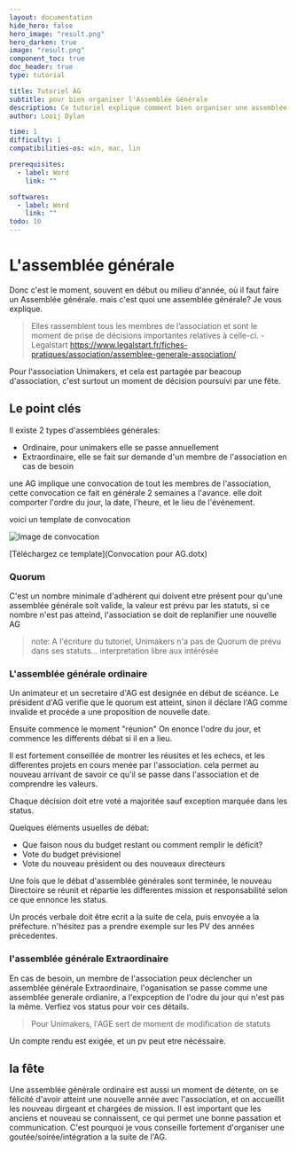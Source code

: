 ```yaml
---
layout: documentation
hide_hero: false
hero_image: "result.png"
hero_darken: true
image: "result.png"
component_toc: true
doc_header: true
type: tutorial

title: Tutoriel AG
subtitle: pour bien organiser l'Assemblée Générale
description: Ce tutoriel explique comment bien organiser une assemblée Générale
author: Looij Dylan

time: 1
difficulty: 1
compatibilities-os: win, mac, lin

prerequisites:
  - label: Word
    link: ""

softwares: 
  - label: Word
    link: ""
todo: 10
---
```


# L'assemblée générale

Donc c'est le moment, souvent en début ou milieu d'année, où il faut faire un Assemblée générale. mais c'est quoi une assemblée générale?
Je vous explique.

>Elles rassemblent tous les membres de l’association et sont le moment de prise de décisions importantes relatives à celle-ci. -Legalstart
https://www.legalstart.fr/fiches-pratiques/association/assemblee-generale-association/

Pour l'association Unimakers, et cela est partagée par beacoup d'association, c'est surtout un moment de décision poursuivi par une fête.

## Le point clés

Il existe 2 types d'assemblées générales:
* Ordinaire, pour unimakers elle se passe annuellement
* Extraordinaire, elle se fait sur demande d'un membre de l'association en cas de besoin

une AG implique une convocation de tout les membres de l'association, cette convocation ce fait en générale 2 semaines a l'avance.
elle doit comporter l'ordre du jour, la date, l'heure, et le lieu de l'événement.

voici un template de convocation   

![Image de convocation](ModeldeConvoc.png)

[Téléchargez ce template](Convocation pour AG.dotx)

### Quorum

C'est un nombre minimale d'adhérent qui doivent etre présent pour qu'une assemblée générale soit valide, la valeur est prévu par les statuts, si ce nombre n'est pas atteind, l'association se doit de replanifier une nouvelle AG

> note: A l'écriture du tutoriel, Unimakers n'a pas de Quorum de prévu dans ses statuts... interpretation libre aux intérésée

### L'assemblée générale ordinaire

Un animateur et un secretaire d'AG est designée en début de scéance.
Le président d'AG verifie que le quorum est atteint, sinon il déclare l'AG comme invalide et procéde a une proposition de nouvelle date.

Ensuite commence le moment "réunion"
On enonce l'odre du jour, et commence les differents débat si il en a lieu.

Il est fortement conseillée de montrer les réusites et les echecs, et les differentes projets en cours menée par l'association. cela permet au nouveau arrivant de savoir ce qu'il se passe dans l'association 
et de comprendre les valeurs.

Chaque décision doit etre voté a majoritée sauf exception marquée dans les status.

Quelques éléments usuelles de débat:
* Que faison nous du budget restant ou comment remplir le déficit?
* Vote du budget prévisionel
* Vote du nouveau président ou des nouveaux directeurs

Une fois que le débat d'assemblée générales sont terminée, le nouveau Directoire se réunit et répartie les differentes mission et responsabilité selon ce que ennonce les status.

Un procés verbale doit être ecrit a la suite de cela, puis envoyée a la préfecture.
n'hésitez pas a prendre exemple sur les PV des années précedentes.


### l'assemblée générale Extraordinaire
En cas de besoin, un membre de l'association peux déclencher un assemblée générale Extraordinaire, l'oganisation se passe comme une assemblée generale ordianire, a l'expception de l'odre du jour qui n'est pas la même.
Verfiez vos status pour voir ces détails.

>Pour Unimakers, l'AGE sert de moment de modification de statuts

Un compte rendu est exigée, et un pv peut etre nécéssaire.


## la fête

Une assemblée générale ordinaire est aussi un moment de détente, on se félicité d'avoir atteint une nouvelle année avec l'association, et on accueillit les nouveau dirgeant et chargées de mission.
Il est important que les anciens et nouveau se connaissent, ce qui permet une bonne passation et communication. C'est pourquoi je vous conseille fortement d'organiser une goutée/soirée/intégration a la suite de l'AG.